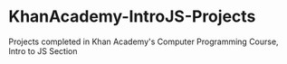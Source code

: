 # KhanAcademy-IntroJS-Projects
Projects completed in Khan Academy's Computer Programming Course, Intro to JS Section
